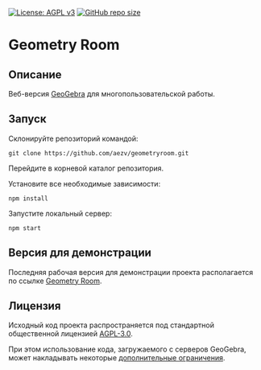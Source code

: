 [![License: AGPL v3](https://img.shields.io/badge/License-AGPL_v3-blue.svg)](https://www.gnu.org/licenses/agpl-3.0)
[![GitHub repo size](https://img.shields.io/github/repo-size/aezv/geometryroom?color=brightgreen)](https://github.com/aezv/geometryroom/archive/refs/heads/main.zip)
# Geometry Room
## Описание
Веб-версия [GeoGebra](https://www.geogebra.org/) для многопользовательской работы.
## Запуск
Склонируйте репозиторий командой:

    git clone https://github.com/aezv/geometryroom.git

Перейдите в корневой каталог репозитория.

Установите все необходимые зависимости:

    npm install

Запустите локальный сервер:

    npm start
## Версия для демонстрации
Последняя рабочая версия для демонстрации проекта располагается по ссылке [Geometry Room](https://geometryroom.herokuapp.com/).
## Лицензия
Исходный код проекта распространяется под стандартной общественной лицензией [AGPL-3.0](https://github.com/aezv/geometryroom/blob/main/LICENSE).

При этом использование кода, загружаемого с серверов GeoGebra, может накладывать некоторые
[дополнительные ограничения](https://www.geogebra.org/license#:~:text=the%20GeoGebra%20language%20files%20are,commercial%20use%20of%20these%20files.).
